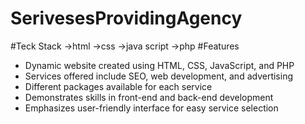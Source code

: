 # SerivesesProvidingAgency
#Teck Stack
  ->html
  ->css
  ->java script
  ->php
#Features
- Dynamic website created using HTML, CSS, JavaScript, and PHP
- Services offered include SEO, web development, and advertising
- Different packages available for each service
- Demonstrates skills in front-end and back-end development
- Emphasizes user-friendly interface for easy service selection


